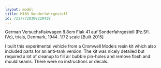 ```yaml
---
layout: model
title: M183 Sonderfahrgestell
id: 72177720308220438
---
```


German Versuchsflakwagen 8.8cm Flak 41 auf Sonderfahrgestell (Pz.Sfl. IVc), trials, Denmark, 1944. 1/72 scale
[Built 2015]

I built this experimental vehicle from a Cromwell Models resin kit which also included parts for an anti-tank version. The kit was nicely detailed but required a lot of cleanup to fill air bubble pin-holes and remove flash and mould seams. There were no instructions or decals.


